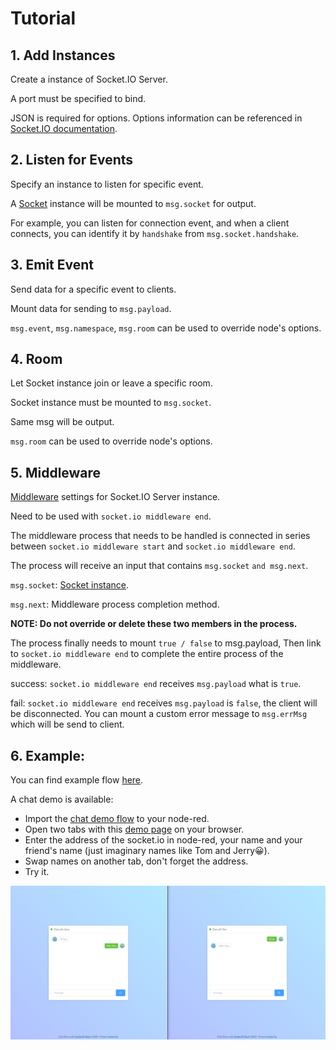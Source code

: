 # Tutorial

## 1. Add Instances

Create a instance of Socket.IO Server.

A port must be specified to bind.

JSON is required for options. Options information can be referenced in [Socket.IO documentation](https://socket.io/docs/v3/server-initialization/).

## 2. Listen for Events

Specify an instance to listen for specific event.

A [Socket](https://socket.io/docs/v3/server-api/#Socket) instance will be mounted to `msg.socket` for output.

For example, you can listen for connection event, and when a client connects, you can identify it by `handshake` from `msg.socket.handshake`.

## 3. Emit Event

Send data for a specific event to clients.

Mount data for sending to `msg.payload`.

`msg.event`, `msg.namespace`, `msg.room` can be used to override node's options.

## 4. Room

Let Socket instance join or leave a specific room.

Socket instance must be mounted to `msg.socket`.

Same msg will be output.

`msg.room` can be used to override node's options.

## 5. Middleware

[Middleware](https://socket.io/docs/v3/middlewares/) settings for Socket.IO Server instance.

Need to be used with `socket.io middleware end`.

The middleware process that needs to be handled is connected in series between `socket.io middleware start` and `socket.io middleware end`.

The process will receive an input that contains `msg.socket` `and msg.next`.

`msg.socket`: [Socket instance](https://socket.io/docs/v3/server-api/#Socket).

`msg.next`: Middleware process completion method.

**NOTE: Do not override or delete these two members in the process.**

The process finally needs to mount `true / false` to msg.payload, Then link to `socket.io middleware end` to complete the entire process of the middleware.

success: `socket.io middleware end` receives `msg.payload` what is `true`.

fail: `socket.io middleware end` receives `msg.payload` is `false`, the client will be disconnected. You can mount a custom error message to `msg.errMsg` which will be send to client.

## 6. Example:

You can find example flow [here](https://flows.nodered.org/flow/e65be16b8f2a83f61f0c2ad93bb52d1a).

A chat demo is available:

-   Import the [chat demo flow](https://github.com/ArcherGu/node-red-contrib-socketio-server/blob/main/examples/chat_room.json) to your node-red.
-   Open two tabs with this [demo page](https://archergu.github.io/node-red-contrib-socketio-server/) on your browser.
-   Enter the address of the socket.io in node-red, your name and your friend's name (just imaginary names like Tom and Jerry😀).
-   Swap names on another tab, don't forget the address.
-   Try it.

<img width="800" src="./images/chat-demo.png" alt="logo">
